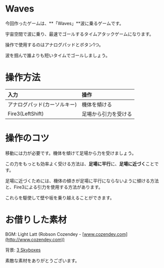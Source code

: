 # Waves

今回作ったゲームは、**「Waves」**波に乗るゲームです。

宇宙空間で波に乗り、最速でゴールするタイムアタックゲームになります。

操作で使用するのはアナログパッドとボタン1つ。

波を掴んで誰よりも短いタイムでゴールしましょう。

# 操作方法

|入力|操作|
|:----|:----|
|アナログパッド(カーソルキー)|機体を傾ける|
|Fire3(LeftShift)|足場から引力を受ける|

# 操作のコツ

移動には力が必要です。機体を傾けて足場から力を受けましょう。

この力をもっとも効率よく受ける方法は、**足場に平行**に、**足場に近づく**ことです。

足場に近づくためには、機体の傾きが足場に平行にならないように傾ける方法と、Fire3による引力を使用する方法があります。

これらを駆使して壁や坂を乗り越えることができます。

# お借りした素材

BGM: Light Latt (Robson Cozendey - [www.cozendey.com](http://www.cozendey.com))

背景: [3 Skyboxes](https://www.assetstore.unity3d.com/jp/#!/content/25142) 

素敵な素材をありがとうございます。